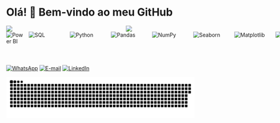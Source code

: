 # Olá! 👋 Bem-vindo ao meu GitHub

<div style="display: flex; justify-content: space-between; width: 100%;">
  <img src="https://github-readme-stats.vercel.app/api?username=valdirGarcia&show_icons=true&theme=radical" width="48%" />
  <img src="https://github-readme-stats.vercel.app/api/top-langs/?username=valdirGarcia&layout=compact&theme=radical" width="36.5%" />
</div>


  <div style="display: flex; gap: 10px;">
    <img align="center" alt="Power BI" height="50" width="50" src="https://static.wixstatic.com/media/3bb017_794e30e2988f4ef29839105d343cac7c~mv2.png/v1/fill/w_440,h_248,al_c,q_85,usm_0.66_1.00_0.01,enc_avif,quality_auto/3bb017_794e30e2988f4ef29839105d343cac7c~mv2.png"> 
    <img align="center" alt="SQL" height="50" width="100" src="https://cdn.jsdelivr.net/gh/devicons/devicon@latest/icons/postgresql/postgresql-original.svg">
    <img align="center" alt="Python" height="50" width="100" src="https://cdn.jsdelivr.net/gh/devicons/devicon@latest/icons/python/python-original.svg">
    <img align="center" alt="Pandas" height="50" width="100" src="https://cdn.jsdelivr.net/gh/devicons/devicon@latest/icons/pandas/pandas-original.svg">
    <img align="center" alt="NumPy" height="50" width="100" src="https://cdn.jsdelivr.net/gh/devicons/devicon@latest/icons/numpy/numpy-original.svg">
    <img align="center" alt="Seaborn" height="50" width="100" src="https://cdn.worldvectorlogo.com/logos/seaborn-1.svg"> 
    <img align="center" alt="Matplotlib" height="50" width="100" src="https://cdn.jsdelivr.net/gh/devicons/devicon@latest/icons/matplotlib/matplotlib-original.svg"> 
    <img align="center" alt="Scikitlearn" height="50" width="100" src="https://cdn.jsdelivr.net/gh/devicons/devicon@latest/icons/scikitlearn/scikitlearn-original.svg"> 
    <img align="center" alt="Git" height="50" width="100" src="https://cdn.jsdelivr.net/gh/devicons/devicon@latest/icons/git/git-original.svg">
    <img src="https://media.tenor.com/9k7CtFaopkcAAAAi/grogu-baby-yoda.gif" width="100" />
  </div>


#

[![WhatsApp](https://img.shields.io/badge/WhatsApp-25D366?style=for-the-badge&logo=whatsapp&logoColor=white)](https://wa.me/5519992613775)
[![E-mail](https://img.shields.io/badge/Email-D14836?style=for-the-badge&logo=gmail&logoColor=white)](mailto:valdirjc2002@gmail.com)
[![LinkedIn](https://img.shields.io/badge/LinkedIn-0A66C2?style=for-the-badge&logo=linkedin&logoColor=white)](https://www.linkedin.com/in/valdirgarciajr)


<picture align="center">
  <source media="(prefers-color-scheme: dark)" srcset="https://raw.githubusercontent.com/valdirGarcia/valdirGarcia/output/github-contribution-grid-snake-dark.svg">
  <source media="(prefers-color-scheme: light)" srcset="https://raw.githubusercontent.com/valdirGarcia/valdirGarcia/output/github-contribution-grid-snake-dark.svg">
  <img align="center" alt="github contribution grid snake animation" src="https://raw.githubusercontent.com/valdirGarcia/valdirGarcia/output/github-contribution-grid-snake.svg">
</picture>
